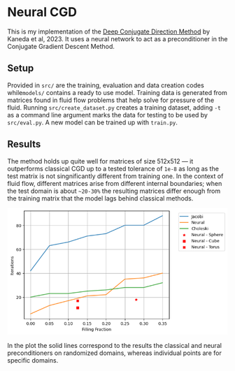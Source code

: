 # Neural CGD

This is my implementation of the [Deep Conjugate Direction Method]( https://arxiv.org/abs/2205.10763) by Kaneda et al, 2023. It uses a neural network to act as a preconditioner 
in the Conjugate Gradient Descent Method. 

## Setup
Provided in `src/` are the training, evaluation and data creation codes while`models/` contains a ready to use model. 
Training data is generated from matrices found in fluid flow problems that help solve for pressure of the fluid. 
Running `src/create_dataset.py` creates a training dataset, adding `-t` as a command line argument marks the data for testing to be used by `src/eval.py`.
A new model can be trained up with `train.py`.

## Results
The method holds up quite well for matrices of size 512x512 — it outperforms classical CGD up to a tested tolerance of `1e-8`
as long as the test matrix is not singnificantly different from training one. In the context of fluid flow, different matrices arise from
different internal boundaries; when the test domain is about `~20-30%` the resulting matrices differ enough from the training matrix
that the model lags behind classical methods.

![alt text](https://github.com/andreypluzhnik/NeuralCGD/blob/master/plots/random_it_plot.png)

In the plot the solid lines correspond to the results the classical and neural preconditioners on randomized domains, 
whereas individual points are for specific domains. 
